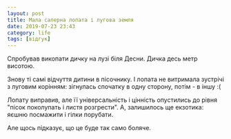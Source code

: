 ```yaml
---
layout: post
title: Мала саперна лопата і лугова земля
date: 2019-07-23 23:43 
category: life
tags: [відгук]
---
```

Спробував викопати дичку на лузі біля Десни. Дичка десь метр висотою.

Знову ті самі відчуття дитини в пісочнику. І лопата не витримала зустрічі з луговим корінням: зігнулась спочатку в одну сторону, потім - в іншу :(

Лопату виправив, але її універсальність і цінність опустились до рівня "пісок поколупать і листя розгрести". А, залишилось ще екзотика: яєшню посмажити і гілки порубати.

Але щось підказує, що це буде так само боляче.
